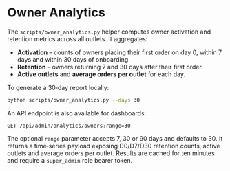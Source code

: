 # Owner Analytics

The `scripts/owner_analytics.py` helper computes owner activation and retention
metrics across all outlets. It aggregates:

- **Activation** – counts of owners placing their first order on day 0, within 7
  days and within 30 days of onboarding.
- **Retention** – owners returning 7 and 30 days after their first order.
- **Active outlets** and **average orders per outlet** for each day.

To generate a 30‑day report locally:

```bash
python scripts/owner_analytics.py --days 30
```

An API endpoint is also available for dashboards:

```
GET /api/admin/analytics/owners?range=30
```

The optional ``range`` parameter accepts 7, 30 or 90 days and defaults to 30.
It returns a time‑series payload exposing D0/D7/D30 retention counts, active
outlets and average orders per outlet. Results are cached for ten minutes and
require a ``super_admin`` role bearer token.
